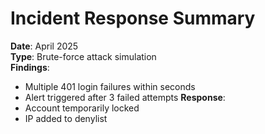 # Incident Response Summary

**Date**: April 2025  
**Type**: Brute-force attack simulation  
**Findings**:
- Multiple 401 login failures within seconds
- Alert triggered after 3 failed attempts
**Response**:
- Account temporarily locked
- IP added to denylist
